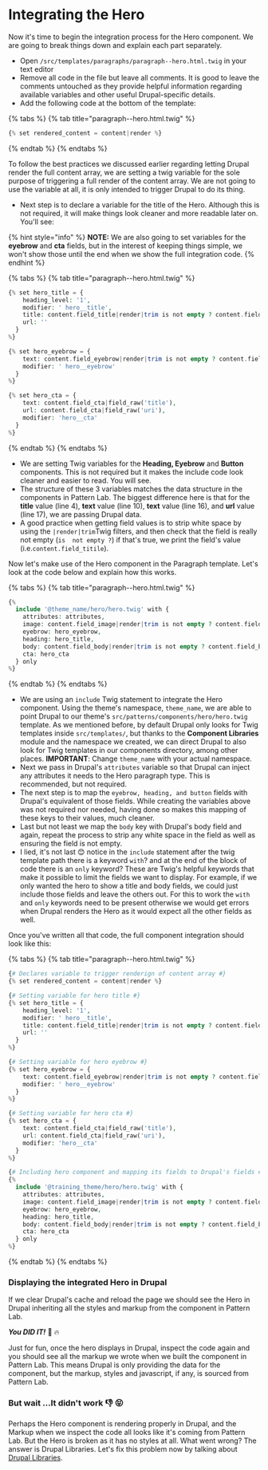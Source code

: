 # Integrating the Hero

Now it's time to begin the integration process for the Hero component.  We are going to break things down and explain each part separately.

* Open `/src/templates/paragraphs/paragraph--hero.html.twig` in your text editor
* Remove all code in the file but leave all comments. It is good to leave the comments untouched as they provide helpful information regarding available variables and other useful Drupal-specific details.
* Add the following code at the bottom of the template:

{% tabs %}
{% tab title="paragraph--hero.html.twig" %}
```php
{% set rendered_content = content|render %}
```
{% endtab %}
{% endtabs %}

To follow the best practices we discussed earlier regarding letting Drupal render the full content array, we are setting a twig variable for the sole purpose of triggering a full render of the content array.  We are not going to use the variable at all, it is only intended to trigger Drupal to do its thing.

* Next step is to declare a variable for the title of the Hero. Although this is not required, it will make things look cleaner and more readable later on.  You'll see:

{% hint style="info" %}
**NOTE:**  We are also going to set variables for the **eyebrow** and **cta** fields, but in the interest of keeping things simple, we won't show those until the end when we show the full integration code.
{% endhint %}

{% tabs %}
{% tab title="paragraph--hero.html.twig" %}
```php
{% set hero_title = {
    heading_level: '1',
    modifier: ' hero__title',
    title: content.field_title|render|trim is not empty ? content.field_title,
    url: ''
  }
%}

{% set hero_eyebrow = {
    text: content.field_eyebrow|render|trim is not empty ? content.field_eyebrow|field_value,
    modifier: ' hero__eyebrow'
  }
%}

{% set hero_cta = {
    text: content.field_cta|field_raw('title'),
    url: content.field_cta|field_raw('uri'),
    modifier: 'hero__cta'
  }
%}
```
{% endtab %}
{% endtabs %}

* We are setting Twig variables for the **Heading, Eyebrow** and **Button** components.  This is not required but it makes the include code look cleaner and easier to read.  You will see.
* The structure of these 3 variables matches the data structure in the components in Pattern Lab.  The biggest difference here is that for the **title** value \(line 4\), **text** value \(line 10\), **text** value \(line 16\), and **url** value \(line 17\), we are passing Drupal data.  
* A good practice when getting field values is to strip white space by using the `|render|trim`Twig filters, and then check that the field is really not empty \(`is  not empty ?`\)   if that's true, we print the field's value \(i.e.`content.field_titile`\).

 Now let's make use of the Hero component in the Paragraph template.  Let's look at the code below and explain how this works. 

{% tabs %}
{% tab title="paragraph--hero.html.twig" %}
```php
{%
  include '@theme_name/hero/hero.twig' with {
    attributes: attributes,
    image: content.field_image|render|trim is not empty ? content.field_image,
    eyebrow: hero_eyebrow,
    heading: hero_title,
    body: content.field_body|render|trim is not empty ? content.field_body,
    cta: hero_cta
  } only
%}
```
{% endtab %}
{% endtabs %}

* We are using an `include` Twig statement to integrate the Hero component. Using  the  theme's namespace, `theme_name`, we are able to point  Drupal to our  theme's `src/patterns/components/hero/hero.twig`  template.  As  we mentioned before, by default Drupal only looks for Twig templates inside  `src/templates/`, but thanks to the  **Component Libraries** module and the namespace we created, we can  direct Drupal to also look for Twig templates in our components directory, among other places. **IMPORTANT**:  Change `theme_name` with your actual namespace.
* Next we pass in Drupal's `attributes` variable so that Drupal  can inject any attributes it needs to the Hero paragraph type.  This is recommended, but not required.
* The next step is to  map the `eyebrow, heading, and button` fields with  Drupal's equivalent of those fields.  While creating the variables above was not required nor needed, having done so makes  this mapping of these keys to their values, much cleaner.  
* Last but not least we map the `body` key with Drupal's body field and again, repeat the process to strip any white space in the field as well as ensuring the field is not empty.
* I lied, it's not last  😊 notice in the `include` statement after the twig template path there is a keyword `with`? and at the end of the block of code there is an `only` keyword?   These are Twig's helpful keywords that make it possible to limit the fields we want to display.  For example, if we  only wanted the hero to show a title and  body fields,  we could just include those fields and leave the others out.  For this to work the `with` and `only` keywords need to be present otherwise we would get errors when Drupal renders the Hero as it would expect all the other fields as well.  

Once you've written all that code, the full component integration should look like this:

{% tabs %}
{% tab title="paragraph--hero.html.twig" %}
```php
{# Declares variable to trigger renderign of content array #}
{% set rendered_content = content|render %}

{# Setting variable for hero title #}
{% set hero_title = {
    heading_level: '1',
    modifier: ' hero__title',
    title: content.field_title|render|trim is not empty ? content.field_title,
    url: ''
  }
%}

{# Setting variable for hero eyebrow #}
{% set hero_eyebrow = {
    text: content.field_eyebrow|render|trim is not empty ? content.field_eyebrow|field_value,
    modifier: ' hero__eyebrow'
  }
%}

{# Setting variable for hero cta #}
{% set hero_cta = {
    text: content.field_cta|field_raw('title'),
    url: content.field_cta|field_raw('uri'),
    modifier: 'hero__cta'
  }
%}

{# Including hero component and mapping its fields to Drupal's fields #}
{%
  include '@training_theme/hero/hero.twig' with {
    attributes: attributes,
    image: content.field_image|render|trim is not empty ? content.field_image,
    eyebrow: hero_eyebrow,
    heading: hero_title,
    body: content.field_body|render|trim is not empty ? content.field_body,
    cta: hero_cta
  } only
%}

```
{% endtab %}
{% endtabs %}

### Displaying the integrated Hero in Drupal

If we clear Drupal's cache and reload the page we should see the Hero in Drupal inheriting all the styles and markup from the component in Pattern Lab.  

_**You DID IT!**_ 🙌 🔥

Just for fun, once the hero displays in Drupal, inspect the code again and you should see all the markup we wrote when we built the component in Pattern Lab.  This means Drupal  is only providing the data for the component, but the markup, styles and javascript, if any, is sourced from Pattern Lab.

### But wait ...It didn't work 👎 😝

Perhaps the Hero component is rendering properly in Drupal, and the Markup when we inspect the code all looks like it's coming from Pattern Lab.  But the Hero is broken as it has no styles at all.  What went wrong?  The answer is Drupal Libraries.  Let's fix this problem now by talking about [Drupal Libraries](drupal-libraries.md).

